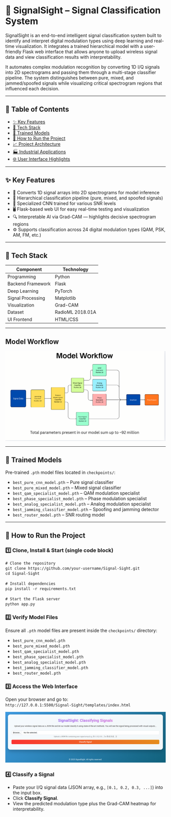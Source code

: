 # 📡 SignalSight – Signal Classification System

SignalSight is an end-to-end intelligent signal classification system built to identify and interpret digital modulation types using deep learning and real-time visualization. It integrates a trained hierarchical model with a user-friendly Flask web interface that allows anyone to upload wireless signal data and view classification results with interpretability.

It automates complex modulation recognition by converting 1D I/Q signals into 2D spectrograms and passing them through a multi-stage classifier pipeline. The system distinguishes between pure, mixed, and jammed/spoofed signals while visualizing critical spectrogram regions that influenced each decision.

---

## 📌 Table of Contents

- [✨ Key Features](#-key-features)
- [🧩 Tech Stack](#-tech-stack)
- [🧠 Trained Models](#-trained-models)
- [🚀 How to Run the Project](#-how-to-run-the-project)
- [📈 Project Architecture](#-project-architecture)
- [🏭 Industrial Applications](#-industrial-applications)
- [🌐 User Interface Highlights](#-user-interface-highlights)

---

## ✨ Key Features

- 🎯 Converts 1D signal arrays into 2D spectrograms for model inference  
- 🔁 Hierarchical classification pipeline (pure, mixed, and spoofed signals)  
- 🧠 Specialized CNN trained for various SNR levels  
- 🖥️ Flask-based web UI for easy real-time testing and visualization  
- 🔍 Interpretable AI via Grad-CAM — highlights decisive spectrogram regions  
- ⚙️ Supports classification across 24 digital modulation types (QAM, PSK, AM, FM, etc.)  

---

## 🧩 Tech Stack

| Component            | Technology |
|---------------------|-----------|
| Programming         | Python |
| Backend Framework   | Flask |
| Deep Learning       | PyTorch |
| Signal Processing   | Matplotlib |
| Visualization       | Grad-CAM |
| Dataset             | RadioML 2018.01A |
| UI Frontend         | HTML/CSS |

---

## Model Workflow

![Model Workflow](images/model_workflow.png)

---

## 🧠 Trained Models

Pre-trained `.pth` model files located in `checkpoints/`:

- `best_pure_cnn_model.pth` – Pure signal classifier  
- `best_pure_mixed_model.pth` – Mixed signal classifier  
- `best_qam_specialist_model.pth` – QAM modulation specialist  
- `best_phase_specialist_model.pth` – Phase modulation specialist  
- `best_analog_specialist_model.pth` – Analog modulation specialist  
- `best_jamming_classifier_model.pth` – Spoofing and jamming detector  
- `best_router_model.pth` – SNR routing model  

---

## 🚀 How to Run the Project

### 1️⃣ Clone, Install & Start (single code block)
    # Clone the repository
    git clone https://github.com/your-username/Signal-Sight.git
    cd Signal-Sight

    # Install dependencies
    pip install -r requirements.txt

    # Start the Flask server
    python app.py

### 2️⃣ Verify Model Files
Ensure all `.pth` model files are present inside the `checkpoints/` directory:
- `best_pure_cnn_model.pth`
- `best_pure_mixed_model.pth`
- `best_qam_specialist_model.pth`
- `best_phase_specialist_model.pth`
- `best_analog_specialist_model.pth`
- `best_jamming_classifier_model.pth`
- `best_router_model.pth`

### 3️⃣ Access the Web Interface
Open your browser and go to:  
`http://127.0.0.1:5500/Signal-Sight/templates/index.html`

![Frontend Demo](images/frontend_demo.png)

### 4️⃣ Classify a Signal
- Paste your I/Q signal data (JSON array, e.g., `[0.1, 0.2, 0.3, ...]`) into the input box.  
- Click **Classify Signal**.  
- View the predicted modulation type plus the Grad-CAM heatmap for interpretability.


